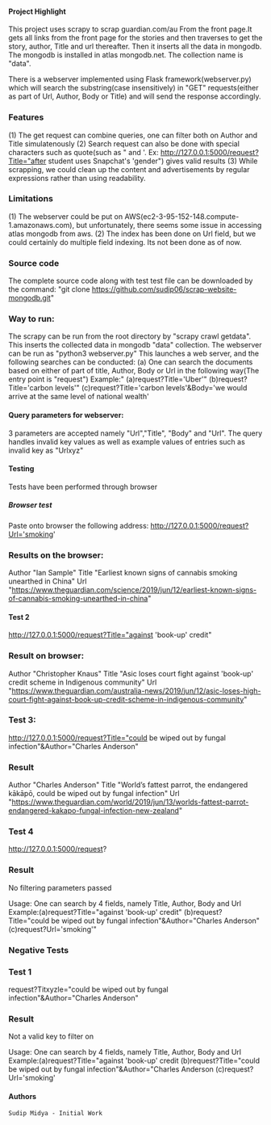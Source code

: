 #### Project Highlight
This project uses scrapy to scrap guardian.com/au From the front page.It gets all links from the front page for the stories and then traverses to get the story, author, Title and url thereafter. Then it inserts all the data in mongodb.
The mongodb is installed in atlas mongodb.net. The collection name is "data".

There is a webserver implemented using Flask framework(webserver.py) which will search the substring(case insensitively) in "GET" requests(either as part of Url, Author, Body or Title) and will send the response accordingly.

### Features ###
(1) The get request can combine queries, one can filter both on Author and Title simulatenously
(2) Search request can also be done with special characters such as quote(such as " and '. Ex: http://127.0.0.1:5000/request?Title="after student uses Snapchat's 'gender") gives valid results
(3) While scrapping, we could clean up the content and advertisements by regular expressions rather than using readability.

### Limitations ###
(1) The webserver could be put on AWS(ec2-3-95-152-148.compute-1.amazonaws.com), but unfortunately, there seems some issue in accessing atlas mongodb from aws.
(2) The index has been done on Url field, but we could certainly do multiple field indexing. Its not been done as of now.

### Source code ###
The complete source code along with test test file can be downloaded by the command:
"git clone https://github.com/sudip06/scrap-website-mongodb.git"

### Way to run: ###
The scrapy can be run from the root directory by "scrapy crawl getdata". This inserts the collected data in mongodb "data" collection. The webserver can be run as
"python3 webserver.py" This launches a web server, and the following searches can be conducted:
(a) One can search the documents based on either of part of title, Author, Body or Url in the following way(The entry point is "request")
                Example:"
               (a)request?Title='Uber'"
               (b)request?Title='carbon levels'"
               (c)request?Title='carbon levels'&Body='we would arrive at the 
               same level of national wealth'
#### Query parameters for webserver: ####
3 parameters are accepted namely "Url","Title", "Body" and "Url".
The query handles invalid key values as well as example values of entries such as invalid key as "Urlxyz"

#### Testing ####
Tests have been performed through browser
##### Browser test #####
Paste onto browser the following address: http://127.0.0.1:5000/request?Url='smoking'
### Results on the browser:
Author	"Ian Sample"
Title	"Earliest known signs of cannabis smoking unearthed in China"
Url	"https://www.theguardian.com/science/2019/jun/12/earliest-known-signs-of-cannabis-smoking-unearthed-in-china"

#### Test 2
http://127.0.0.1:5000/request?Title="against 'book-up' credit"
### Result on browser:
Author	"Christopher Knaus"
Title	"Asic loses court fight against 'book-up' credit scheme in Indigenous community"
Url	"https://www.theguardian.com/australia-news/2019/jun/12/asic-loses-high-court-fight-against-book-up-credit-scheme-in-indigenous-community"

### Test 3:
http://127.0.0.1:5000/request?Title="could be wiped out by fungal infection"&Author="Charles Anderson"
### Result
Author	"Charles Anderson"
Title	"World’s fattest parrot, the endangered kākāpō, could be wiped out by fungal infection"
Url	"https://www.theguardian.com/world/2019/jun/13/worlds-fattest-parrot-endangered-kakapo-fungal-infection-new-zealand"

### Test 4
http://127.0.0.1:5000/request?
### Result
No filtering parameters passed

Usage: One can search by 4 fields, namely Title, Author, Body and Url
Example:(a)request?Title="against 'book-up' credit"
(b)request?Title="could be wiped out by fungal infection"&Author="Charles Anderson"
(c)request?Url='smoking'"

### Negative Tests
### Test 1
request?Titxyzle="could be wiped out by fungal infection"&Author="Charles Anderson"
### Result
Not a valid key to filter on

Usage: One can search by 4 fields, namely Title, Author, Body and Url
Example:(a)request?Title="against 'book-up' credit
(b)request?Title="could be wiped out by fungal infection"&Author="Charles Anderson
(c)request?Url='smoking'


#### Authors #####

    Sudip Midya - Initial Work

